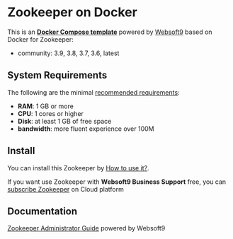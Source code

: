 # Zookeeper on Docker  

This is an **[Docker Compose template](https://github.com/Websoft9/docker-library)** powered by [Websoft9](https://www.websoft9.com) based on Docker for Zookeeper:


 - community:  3.9, 3.8, 3.7, 3.6, latest


## System Requirements

The following are the minimal [recommended requirements](https://zookeeper.apache.org/doc/r3.9.1/index.html):

* **RAM**: 1 GB or more
* **CPU**: 1 cores or higher
* **Disk**: at least 1 GB of free space
* **bandwidth**: more fluent experience over 100M  

## Install

You can install this Zookeeper by [How to use it?](https://github.com/Websoft9/docker-library#how-to-use-it).   

If you want use Zookeeper with **Websoft9 Business Support** free, you can [subscribe Zookeeper](https://www.websoft9.com/apps) on Cloud platform

## Documentation

[Zookeeper Administrator Guide](https://support.websoft9.com/docs/zookeeper) powered by Websoft9